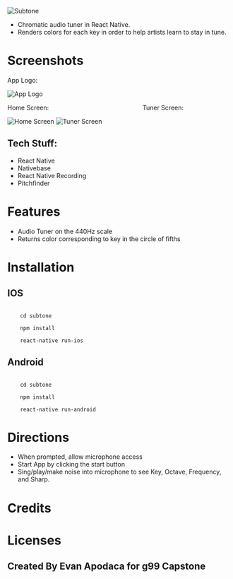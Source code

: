 ![Subtone](http://i67.tinypic.com/2qkkx3o.png "Subtone")
* Chromatic audio tuner in React Native.
* Renders colors for each key in order to help artists learn to stay in tune.

# Screenshots
App Logo:

![App Logo](http://i66.tinypic.com/28430j.png "App Logo")

Home Screen: &nbsp;&nbsp;&nbsp;&nbsp;&nbsp;&nbsp;&nbsp;&nbsp;&nbsp;&nbsp;&nbsp;&nbsp;&nbsp;&nbsp;&nbsp;&nbsp;&nbsp;&nbsp;&nbsp;&nbsp;&nbsp;&nbsp;&nbsp;&nbsp;&nbsp;&nbsp;&nbsp;&nbsp;&nbsp;&nbsp;&nbsp;&nbsp;&nbsp;&nbsp;&nbsp;&nbsp;&nbsp;&nbsp;&nbsp;&nbsp;&nbsp;&nbsp;&nbsp;&nbsp;&nbsp;&nbsp;&nbsp;&nbsp;&nbsp;&nbsp;&nbsp;&nbsp; Tuner Screen:

![Home Screen](http://i65.tinypic.com/xaunu8.png "Home Screen")
![Tuner Screen](http://i63.tinypic.com/34pj81g.png "Tuner Screen")

## Tech Stuff:
* React Native
* Nativebase
* React Native Recording
* Pitchfinder

# Features
* Audio Tuner on the 440Hz scale
* Returns color corresponding to key in the circle of fifths

# Installation
## IOS
<code>
    cd subtone<br/>
    npm install<br/>
    react-native run-ios
</code>

## Android
<code>
    cd subtone<br/>
    npm install<br/>
    react-native run-android
</code>

# Directions
* When prompted, allow microphone access
* Start App by clicking the start button
* Sing/play/make noise into microphone to see Key, Octave, Frequency, and Sharp.

# Credits

# Licenses


## Created By Evan Apodaca for g99 Capstone